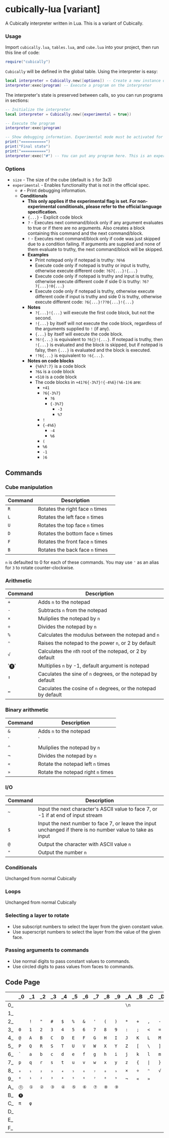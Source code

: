 # cubically-lua [variant]
A Cubically interpreter written in Lua. This is a variant of Cubically.

### Usage
Import `cubically.lua`, `tables.lua`, and `cube.lua` into your project, then run this line of code:
```lua
require("cubically")
```
`Cubically` will be defined in the global table. Using the interpreter is easy:
```lua
local interpreter = Cubically.new([options]) -- Create a new instance of the interpreter
interpreter:exec(program) -- Execute a program on the interpreter
```
The interpreter's state is preserved between calls, so you can run programs in sections:
```lua
-- Initialize the interpreter
local interpreter = Cubically.new({experimental = true})

-- Execute the program
interpreter:exec(program)

-- Show debugging information. Experimental mode must be activated for the debug info command used below.
print("===========")
print("Final state")
print("===========")
interpreter:exec("#") -- You can put any program here. This is an experimental command to show debugging info.
```

### Options
- `size` - The size of the cube (default is `3` for 3x3)
- `experimental` - Enables functionality that is not in the official spec.
  - `#` - Print debugging information.
  - **Conditionals**
    - **This only applies if the experimental flag is set. For non-experimental conditionals, please refer to the official language specification.**
    - `{...}` - Explicit code block
    - `?` - Executes next command/block only if any argument evaluates to true or if there are no arguments. Also creates a block containing this command and the next command/block.
    - `!` - Executes next command/block only if code was just skipped due to a condition failing. If arguments are supplied and none of them evaluate to truthy, the next command/block will be skipped.
    - **Examples**
      - Print notepad only if notepad is truthy: `?6%6`
      - Execute code only if notepad is truthy or input is truthy, otherwise execute different code: `?67{...}!{...}`
      - Execute code only if notepad is truthy and input is truthy, otherwise execute different code if side 0 is truthy: `?6?7{...}!0{...}`
      - Execute code only if notepad is truthy, otherwise execute different code if input is truthy and side 0 is truthy, otherwise execute different code: `?6{...}!7?0{...}!{...}`
    - **Notes**
      - `?{...}!{...}` will execute the first code block, but not the second.
      - `!{...}` by itself will not execute the code block, regardless of the arguments supplied to `!` (if any).
      - `{...}` by itself will execute the code block.
      - `?6!{...}` is equivalent to `?6{}!{...}`. If notepad is truthy, then `!{...}` is evaluated and the block is skipped, but if notepad is falsy, then `{...}` is evaluated and the block is executed.
      - `!?6{...}` is equivalent to `!6{...}`.
    - **Notes on code blocks**
      - `{%6%7:7}` is a code block
      - `?6&` is a code block
      - `+510` is a code block
      - The code blocks in `+41?6{-3%7}!{-4%6}(%6-1)6` are:
        - `+41`
        - `?6{-3%7}`
          - `?6`
          - `{-3%7}`
            - `-3`
            - `%7`
        - `!`
        - `{-4%6}`
          - `-4`
          - `%6`
        - `(`
        - `%6`
        - `-1`
        - `)6`

## Commands
### Cube manipulation
|Command|Description|
|---|---------------------------------|
|`R`|Rotates the right face `n` times |
|`L`|Rotates the left face `n` times  |
|`U`|Rotates the top face `n` times   |
|`D`|Rotates the bottom face `n` times|
|`F`|Rotates the front face `n` times |
|`B`|Rotates the back face `n` times  |

`n` is defaulted to 0 for each of these commands. You may use `'` as an alias for `3` to rotate counter-clockwise.

### Arithmetic
|Command|Description|
|---|---------------------------------|
|`+`|Adds `n` to the notepad|
|`-`|Subtracts `n` from the notepad|
|`×`|Muliplies the notepad by `n`|
|`÷`|Divides the notepad by `n`|
|`%`|Calculates the modulus between the notepad and `n` |
|`ⁿ`|Raises the notepad to the power `n`, or 2 by default|
|`√`|Calculates the `n`th root of the notepad, or 2 by default|
|'🅧'|Multiplies `n` by -1, default argument is notepad|
|`↕`|Caculates the sine of `n` degrees, or the notepad by default|
|`↔`|Caculates the cosine of `n` degrees, or the notepad by default|

### Binary arithmetic
|Command|Description|
|---|---------------------------------|
|`&`|Adds `n` to the notepad|
|`|`|Subtracts `n` from the notepad|
|`^`|Muliplies the notepad by `n`|
|`¬`|Divides the notepad by `n`|
|`«`|Rotate the notepad left `n` times|
|`»`|Rotate the notepad right `n` times|

### I/O
|Command|Description|
|---|---------------------------------|
|`~`|Input the next character's ASCII value to face 7, or -1 if at end of input stream|
|`$`|Input the next number to face 7, or leave the input unchanged if there is no number value to take as input|
|`@`|Output the character with ASCII value `n`|
|`"`|Output the number `n`|

### Conditionals
Unchanged from normal Cubically

### Loops
Unchanged from normal Cubically

### Selecting a layer to rotate
- Use subscript numbers to select the layer from the given constant value.
- Use superscript numbers to select the layer from the value of the given face.

### Passing arguments to commands
- Use normal digits to pass constant values to commands.
- Use circled digits to pass values from faces to commands.

## Code Page
|    | _0 | _1 | _2 | _3 | _4 | _5 | _6 | _7 | _8 | _9 | _A | _B | _C | _D | _E | _F |
|----|----|----|----|----|----|----|----|----|----|----|----|----|----|----|----|----|
| 0_ |    |    |    |    |    |    |    |    |    |    | `\n`|    |    |    |    |    |
| 1_ |    |    |    |    |    |    |    |    |    |    |    |    |    |    |    |    |
| 2_ | ` `| `!`| `"` | `#`| `$`| `%`| `&`| `'`| `(`| `)`| `*`| `+`| `,`| `-`| `.`| `/`|
| 3_ | `0`| `1`| `2`| `3`| `4`| `5`| `6`| `7`| `8`| `9`| `:`| `;`| `<`| `=`| `>`| `?`|
| 4_ | `@`| `A`| `B`| `C`| `D`| `E`| `F`| `G`| `H`| `I`| `J`| `K`| `L`| `M`| `N`| `O`|
| 5_ | `P`| `Q`| `R`| `S`| `T`| `U`| `V`| `W`| `X`| `Y`| `Z`| `[`| `\`| `]`| `^`| `_`|
| 6_ | `` ` `` | `a`| `b`| `c`| `d`| `e`| `f`| `g`| `h`| `i`| `j`| `k`| `l`| `m`| `n`| `o`|
| 7_ | `p`| `q`| `r`| `s`| `t`| `u`| `v`| `w`| `x`| `y`| `z`| `{`| `\|`| `}`| `~`|    |
| 8_ | `₀`| `₁`| `₂`| `₃`| `₄`| `₅`| `₆`| `₇`| `₈`| `₉`| `×`| `÷`| `ⁿ`| `√`| `↕`| `↔`|
| 9_ | `⁰`| `¹`| `²`| `³`| `⁴`| `⁵`| `⁶`| `⁷`| `⁸`| `⁹`| `¬`| `«`| `»`|    |    |    |
| A_ | `⓪`| `①`| `②`| `③`| `④`| `⑤`| `⑥`| `⑦`| `⑧`| `⑨`|    |    |    |    |    |    |
| B_ | `🅧`|    |    |    |    |    |    |    |    |    |    |    |    |    |    |    |
| C_ | `π`| `φ`|    |    |    |    |    |    |    |    |    |    |    |    |    |    |
| D_ |    |    |    |    |    |    |    |    |    |    |    |    |    |    |    |    |
| E_ |    |    |    |    |    |    |    |    |    |    |    |    |    |    |    |    |
| F_ |    |    |    |    |    |    |    |    |    |    |    |    |    |    |    |    |
